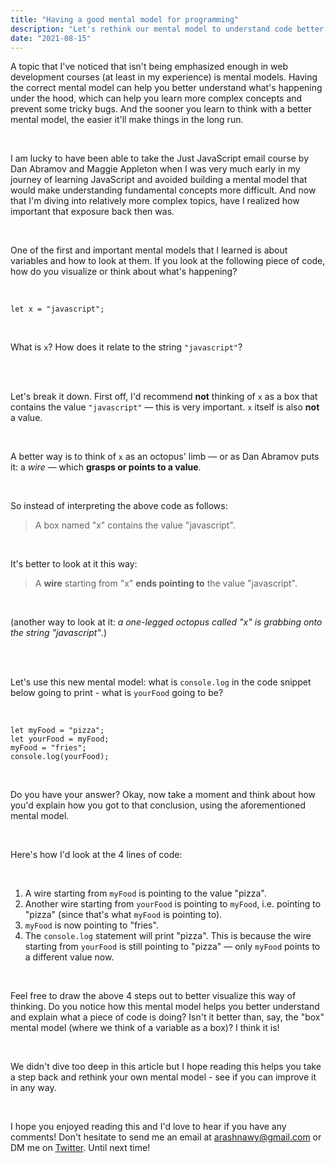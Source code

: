 ```yaml
---
title: "Having a good mental model for programming"
description: "Let's rethink our mental model to understand code better."
date: "2021-08-15"
---
```


A topic that I've noticed that isn't being emphasized enough in web development courses (at least in my experience) is mental models. Having the correct mental model can help you better understand what's happening under the hood, which can help you learn more complex concepts and prevent some tricky bugs. And the sooner you learn to think with a better mental model, the easier it'll make things in the long run.

<br />

I am lucky to have been able to take the Just JavaScript email course by Dan Abramov and Maggie Appleton when I was very much early in my journey of learning JavaScript and avoided building a mental model that would make understanding fundamental concepts more difficult. And now that I'm diving into relatively more complex topics, have I realized how important that exposure back then was.

<br />

One of the first and important mental models that I learned is about variables and how to look at them. If you look at the following piece of code, how do you visualize or think about what's happening?

<br />

```
let x = "javascript";
```

<br />

What is `x`? How does it relate to the string `"javascript"`?

<br />
<br />

Let's break it down. First off, I'd recommend **not** thinking of `x` as a box that contains the value `"javascript"` — this is very important. `x` itself is also **not** a value.

<br />

A better way is to think of `x` as an octopus' limb — or as Dan Abramov puts it: a *wire* — which **grasps or points to a value**.

<br />

So instead of interpreting the above code as follows:

> A box named "x" contains the value "javascript".

<br />

It's better to look at it this way:

> A **wire** starting from "x" **ends pointing to** the value "javascript".

<br />

(another way to look at it: *a one-legged octopus called "x" is grabbing onto the string "javascript"*.)

<br />
<br />

Let's use this new mental model: what is `console.log` in the code snippet below going to print - what is `yourFood` going to be?

<br />

```
let myFood = "pizza";
let yourFood = myFood;
myFood = "fries";
console.log(yourFood);
```
<br />

Do you have your answer? Okay, now take a moment and think about how you'd explain how you got to that conclusion, using the aforementioned mental model.

<br />

Here's how I'd look at the 4 lines of code:

<br />

1. <span>A wire starting from `myFood` is pointing to the value "pizza".</span>
2. <span>Another wire starting from `yourFood` is pointing to `myFood`, i.e. pointing to "pizza" (since that's what `myFood` is pointing to).</span>
3. <span>`myFood` is now pointing to "fries".</span>
4. <span>The `console.log` statement will print "pizza". This is because the wire starting from `yourFood` is still pointing to "pizza" — only `myFood` points to a different value now.</span>

<br />

Feel free to draw the above 4 steps out to better visualize this way of thinking. Do you notice how this mental model helps you better understand and explain what a piece of code is doing? Isn't it better than, say, the "box" mental model (where we think of a variable as a box)? I think it is!

<br />

We didn't dive too deep in this article but I hope reading this helps you take a step back and rethink your own mental model - see if you can improve it in any way.

<br />

I hope you enjoyed reading this and I'd love to hear if you have any comments! Don't hesitate to send me an email at arashnawy@gmail.com or DM me on <u>[Twitter](https://twitter.com/arash11gt)</u>. Until next time!
